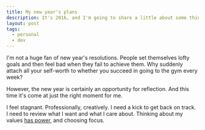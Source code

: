 ```yaml
---
title: My new year's plans
description: It's 2016, and I'm going to share a little about some things I hope to achieve with it.
layout: post
tags:
  - personal
  - dev
---
```


I'm not a huge fan of new year's resolutions. People set themselves lofty goals and then feel bad when they fail to achieve them. Why suddenly attach all your self-worth to whether you succeed in going to the gym every week?

However, the new year is certainly an opportunity for reflection. And this time it's come at just the right moment for me.

I feel stagnant. Professionally, creatively. I need a kick to get back on track. I need to review what I want and what I care about. Thinking about my values [has power][value-power], and choosing focus.

[value-power]: https://en.wikipedia.org/wiki/Stereotype_threat ""
